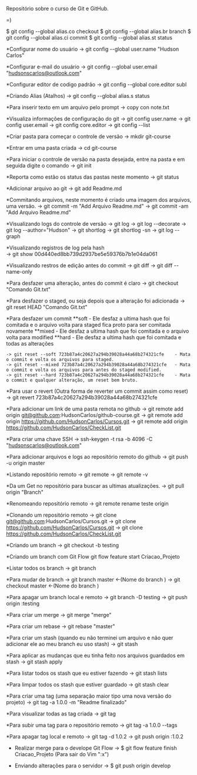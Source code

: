 
Repositório sobre o curso de Git e GitHub.

=)


$ git config --global alias.co checkout
$ git config --global alias.br branch
$ git config --global alias.ci commit
$ git config --global alias.st status

*Configurar nome do usuário
	-> git config --global user.name "Hudson Carlos"

*Configurar e-mail do usuário
	-> git config --global user.email "hudsonscarlos@outlook.com"

*Configurar editor de codigo padrão
	-> git config --global core.editor subl

*Criando Alias (Atalhos)
	-> git config --global alias.s status
	
*Para inserir texto em um arquivo pelo prompt
	-> copy con note.txt

*Visualiza informações de configuração do git
	-> git config user.name
	-> git config user.email
	-> git config core.editor
	-> git config --list

*Criar pasta para começar o controle de versão
	-> mkdir git-course

*Entrar em uma pasta criada
	-> cd git-course
	
*Para iniciar o controle de versão na pasta desejada, entre na pasta e em seguida digite o comando
	-> git init
	
*Reporta como estão os status das pastas neste momento
	-> git status
	
*Adicionar arquivo ao git 
	-> git add Readme.md

*Commitando arquivos, neste momento é criado uma imagem dos arquivos, uma versão.
	-> git commit -m "Add Arquivo Readme.md" 
	-> git commit -am "Add Arquivo Readme.md"
	
*Visualizando logs do controle de versão
	-> git log
	-> git log --decorate
	-> git log --author="Hudson"
	-> git shortlog
	-> git shortlog -sn
	-> git log --graph

*Visualizando registros de log pela hash	
	-> git show 00d440ed8bb739d2937be5e59376b7b1e04da061

*Visualizando restros de edição antes do commit
	-> git diff
	-> git diff --name-only
	
*Para desfazer uma alteração, antes do commit é claro
	-> git checkout "Comando Git.txt"
	
*Para desfazer o staged, ou seja depois que a alteração foi adicionada 
	-> git reset HEAD "Comando Git.txt"
	
*Para desfazer um commit 
	**soft	- Ele desfaz a ultima hash que foi comitada e o arquivo volta para staged fica proto para ser comitada novamente
	**mixed	- Ele desfaz a ultima hash que foi comitada e o arquivo volta para modified
	**hard	- Ele desfaz a ultima hash que foi comitada e todas as alterações

	-> git reset --soft 723b87a4c20627a294b39028a44a68b274321cfe	- Mata o commit e volta os arquivos para staged.
	-> git reset --mixed 723b87a4c20627a294b39028a44a68b274321cfe	- Mata o commit e volta os arquivos para antes do staged modified.
	-> git reset --hard 723b87a4c20627a294b39028a44a68b274321cfe	- Mata o commit e qualquer alteração, um reset bem bruto.
	
*Para usar o revert (Outra forma de reverter um commit assim como reset)
	-> git revert 723b87a4c20627a294b39028a44a68b274321cfe	
	
*Para adicionar um link de uma pasta remota no github
	-> git remote add origin git@github.com:HudsonCarlos/github-course.git
	-> git remote add origin https://github.com/HudsonCarlos/Cursos.git
	-> git remote add origin https://github.com/HudsonCarlos/CheckList.git

*Para criar uma chave SSH
	-> ssh-keygen -t rsa -b 4096 -C "hudsonscarlos@outlook.com"
	
*Para adicionar arquivos e logs ao repositório remoto do github
	-> git push -u origin master 
	
*Listando repositório remoto
	-> git remote
	-> git remote -v

*Da um Get no repositório para buscar as ultimas atualizações.
	-> git pull	origin "Branch"
	
*Renomeando repositório remoto
	-> git remote rename teste origin

*Clonando um repositório remoto
	-> git clone git@github.com:HudsonCarlos/Cursos.git
	-> git clone https://github.com/HudsonCarlos/Cursos.git
	-> git clone https://github.com/HudsonCarlos/CheckList.git

*Criando um branch
	-> git checkout -b testing

*Criando um branch com Git Flow
	git flow feature start Criacao_Projeto	

*Listar todos os branch
	-> git branch

*Para mudar de branch
	-> git branch master <-(Nome do branch )
	-> git checkout master <-(Nome do branch )

*Para apagar um branch local e remoto
	-> git branch -D testing
	-> git push origin :testing

*Para criar um merge
	-> git merge "merge"	

*Para criar um rebase 
	-> git rebase "master"
	
*Para criar um stash (quando eu não terminei um arquivo e não quer adicionar ele ao meu branch eu uso stash)
	-> git stash

*Para aplicar as mudanças que eu tinha feito nos arquivos guardados em stash
	-> git stash apply 
	
*Para listar todos os stash que eu estiver fazendo
	-> git stash lists
	
*Para limpar todos os stash que estiver guardado
	-> git stash clear

*Para criar uma tag (uma separação maior tipo uma nova versão do projeto)
	-> git tag -a 1.0.0 -m "Readme finalizado"

*Para visualizar todas as tag criada
	-> git tag
	
*Para subir uma tag para o repositório remoto
	-> git tag -a 1.0.0 --tags

*Para apagar tag local e remoto
	-> git tag -d 1.0.2
	-> git push origin :1.0.2

* Realizar merge para o develope Git Flow
	-> $ git flow feature finish Criacao_Projeto  (Para sair do Vim ":x")

* Enviando alterações para o servidor
	-> $ git push origin develop

